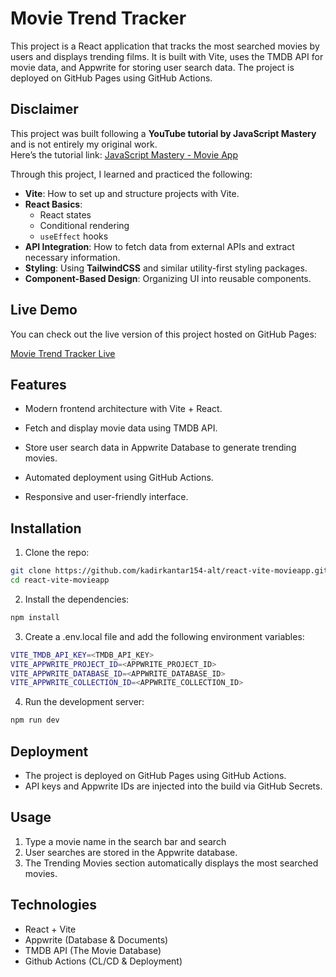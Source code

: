 # Movie Trend Tracker
This project is a React application that tracks the most searched movies by users and displays trending films.
It is built with Vite, uses the TMDB API for movie data, and Appwrite for storing user search data.
The project is deployed on GitHub Pages using GitHub Actions.

## Disclaimer
This project was built following a **YouTube tutorial by JavaScript Mastery** and is not entirely my original work.  
Here’s the tutorial link: [JavaScript Mastery - Movie App](https://www.youtube.com/watch?v=dCLhUialKPQ)

Through this project, I learned and practiced the following:

- **Vite**: How to set up and structure projects with Vite.
- **React Basics**:
    - React states
    - Conditional rendering
    - `useEffect` hooks
- **API Integration**: How to fetch data from external APIs and extract necessary information.
- **Styling**: Using **TailwindCSS** and similar utility-first styling packages.
- **Component-Based Design**: Organizing UI into reusable components.

## Live Demo

You can check out the live version of this project hosted on GitHub Pages:

[Movie Trend Tracker Live](https://kadirkantar154-alt.github.io/react-vite-movieapp/)

## Features

- Modern frontend architecture with Vite + React.

- Fetch and display movie data using TMDB API.

- Store user search data in Appwrite Database to generate trending movies.

- Automated deployment using GitHub Actions.

- Responsive and user-friendly interface.


## Installation
1. Clone the repo:
```bash
git clone https://github.com/kadirkantar154-alt/react-vite-movieapp.git
cd react-vite-movieapp
```
2. Install the dependencies:
```bash
npm install
```
3. Create a .env.local file and add the following environment variables:
```bash
VITE_TMDB_API_KEY=<TMDB_API_KEY>
VITE_APPWRITE_PROJECT_ID=<APPWRITE_PROJECT_ID>
VITE_APPWRITE_DATABASE_ID=<APPWRITE_DATABASE_ID>
VITE_APPWRITE_COLLECTION_ID=<APPWRITE_COLLECTION_ID>
```
4. Run the development server:
```bash
npm run dev
```

## Deployment
- The project is deployed on GitHub Pages using GitHub Actions.
- API keys and Appwrite IDs are injected into the build via GitHub Secrets.

## Usage
1. Type a movie name in the search bar and search
2. User searches are stored in the Appwrite database.
3. The Trending Movies section automatically displays the most searched movies.

## Technologies
- React + Vite
- Appwrite (Database & Documents)
- TMDB API (The Movie Database)
- Github Actions (CL/CD & Deployment)